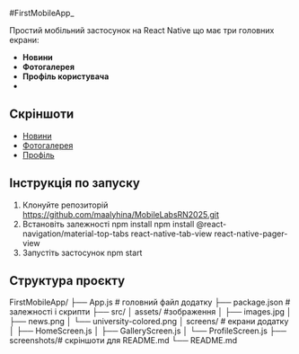 #FirstMobileApp_

Простий мобільний застосунок на React Native що має три головних екрани:
- **Новини**
- **Фотогалерея**
- **Профіль користувача**
- 
## Скріншоти

- [Новини](./screenshots/photo_2025-05-25_00-01-47.jpg)
- [Фотогалерея](./screenshots/photo_2025-05-25_00-00-56.jpg)
- [Профіль](./screenshots/photo_2025-05-25_00-00-56(2).jpg)

## Інструкція по запуску

1. Клонуйте репозиторій
   https://github.com/maalyhina/MobileLabsRN2025.git
2. Встановіть залежності
   npm install
   npm install @react-navigation/material-top-tabs react-native-tab-view react-native-pager-view
3. Запустіть застосунок
   npm start

## Структура проєкту

FirstMobileApp/
├── App.js # головний файл додатку
├── package.json # залежності і скрипти
├── src/
│         assets/ #зображення
│       ├── images.jpg
│       ├── news.png
│       └── university-colored.png
│       screens/ # екрани додатку
│       ├── HomeScreen.js
│       ├── GalleryScreen.js
│       └── ProfileScreen.js
├── screenshots/# скріншоти для README.md
└── README.md 


